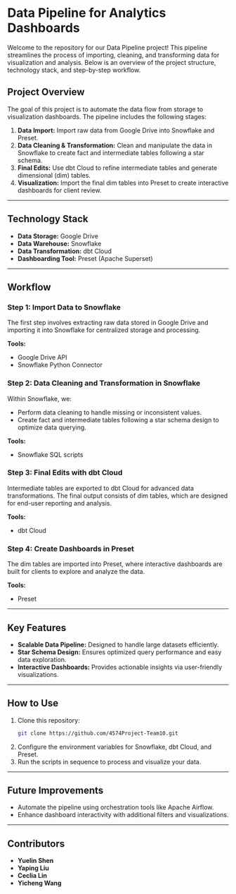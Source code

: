 # Data Pipeline for Analytics Dashboards

Welcome to the repository for our Data Pipeline project! This pipeline streamlines the process of importing, cleaning, and transforming data for visualization and analysis. Below is an overview of the project structure, technology stack, and step-by-step workflow.

## Project Overview
The goal of this project is to automate the data flow from storage to visualization dashboards. The pipeline includes the following stages:

1. **Data Import:** Import raw data from Google Drive into Snowflake and Preset.
2. **Data Cleaning & Transformation:** Clean and manipulate the data in Snowflake to create fact and intermediate tables following a star schema.
3. **Final Edits:** Use dbt Cloud to refine intermediate tables and generate dimensional (dim) tables.
4. **Visualization:** Import the final dim tables into Preset to create interactive dashboards for client review.

---

## Technology Stack

- **Data Storage:** Google Drive
- **Data Warehouse:** Snowflake
- **Data Transformation:** dbt Cloud
- **Dashboarding Tool:** Preset (Apache Superset)

---

## Workflow

### Step 1: Import Data to Snowflake
The first step involves extracting raw data stored in Google Drive and importing it into Snowflake for centralized storage and processing. 

**Tools:**
- Google Drive API
- Snowflake Python Connector

### Step 2: Data Cleaning and Transformation in Snowflake
Within Snowflake, we:
- Perform data cleaning to handle missing or inconsistent values.
- Create fact and intermediate tables following a star schema design to optimize data querying.

**Tools:**
- Snowflake SQL scripts

### Step 3: Final Edits with dbt Cloud
Intermediate tables are exported to dbt Cloud for advanced data transformations. The final output consists of dim tables, which are designed for end-user reporting and analysis.

**Tools:**
- dbt Cloud

### Step 4: Create Dashboards in Preset
The dim tables are imported into Preset, where interactive dashboards are built for clients to explore and analyze the data.

**Tools:**
- Preset

---

## Key Features
- **Scalable Data Pipeline:** Designed to handle large datasets efficiently.
- **Star Schema Design:** Ensures optimized query performance and easy data exploration.
- **Interactive Dashboards:** Provides actionable insights via user-friendly visualizations.

---

## How to Use
1. Clone this repository:
   ```bash
   git clone https://github.com/4574Project-Team10.git
   ```
2. Configure the environment variables for Snowflake, dbt Cloud, and Preset.
3. Run the scripts in sequence to process and visualize your data.

---

## Future Improvements
- Automate the pipeline using orchestration tools like Apache Airflow.
- Enhance dashboard interactivity with additional filters and visualizations.

---

## Contributors
- **Yuelin Shen**
- **Yaping Liu**
- **Ceclia Lin**
- **Yicheng Wang**
